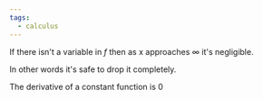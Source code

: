 ```yaml
---
tags:
  - calculus
---
```

If there isn't a variable in $f$ then as x approaches ${\infty}$ it's negligible.

In other words it's safe to drop it completely.

The derivative of a constant function is 0
